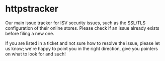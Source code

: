 # httpstracker
Our main issue tracker for ISV security issues, such as the SSL/TLS configuration of their online stores. Please check if an issue already exists before filing a new one.

If you are listed in a ticket and not sure how to resolve the issue, please let us know; we're happy to point you in the right direction, give you pointers on what to look for and such!
